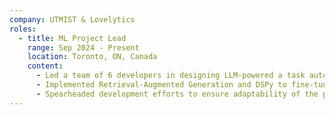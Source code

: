```yaml
---
company: UTMIST & Lovelytics
roles:
  - title: ML Project Lead
    range: Sep 2024 - Present
    location: Toronto, ON, Canada
    content:
      - Led a team of 6 developers in designing LLM-powered a task automation platform in collaboration with [Lovelytics](https://lovelytics.com), enhancing efficiency in job-specific task execution
      - Implemented Retrieval-Augmented Generation and DSPy to fine-tune and optimize prompts
      - Spearheaded development efforts to ensure adaptability of the platform for diverse use cases
---
```

